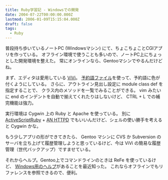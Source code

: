 ```yaml
---
title: Ruby学習記 - Windowsでの開発
date: 2004-07-22T00:00:00.000Z
lastmod: 2006-01-09T15:15:04.000Z
draft: false
tags:
  - Ruby
---
```


普段持ち歩いているノートPC (Windowsマシン) にて、ちょこちょことCGIアプリを作っている。 オフライン環境で使うことも多いので、ノートPC上にちょっとした開発環境を整えた。 常にオンラインなら、Gentooマシンでやるんだけどね。

まず、エディタは愛用している [ViVi](http://vivi.dyndns.org/)。 [予約語ファイル](http://vivi.dyndns.org/vivi/resWord.html)を使って、予約語に色が付くようにしている。 さらに、アウトライン見出し設定に module class def を指定することで、 クラス内のメソッドを一覧でみることができる。 vim みたいに end のインデントを自動で揃えてくれたりはしないけど、 CTRL + L での補完機能は強力。

実行環境は Cygwin 上の Ruby と Apache を使っている。 別に [ActiveScriptRuby](http://www.geocities.co.jp/SiliconValley-PaloAlto/9251/ruby/manifest.html) + [AN HTTPD](http://www.st.rim.or.jp/~nakata/) でもいいんだけど、シェルの使い勝手を考えると Cygwin かな。

もう少しアプリの形ができてきたら、 Gentoo マシンに CVS か Subversion のサーバを立ち上げて履歴管理しようと思っているけど、今は ViVi の簡易な履歴管理（世代バックアップ）ですませている。

それからヘルプ。Gentoo上でコマンドラインのときは ReFe を使っているけど、 [Windows用のヘルプ](http://www7.tok2.com/home/misc/ruby.html)があることを最近知った。 これならオフラインでもリファレンスを参照できるので、便利。
